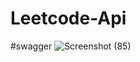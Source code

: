 # Leetcode-Api

#swagger ![Screenshot (85)](https://github.com/Sangamesh-udakeri/Leetcode-Api/assets/87176849/98eba64f-051c-4915-a071-a3196b41d571)
